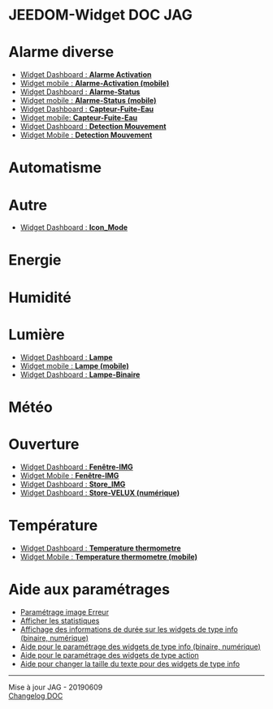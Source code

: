 # JEEDOM-Widget DOC JAG

<h1 id="Alarme diverse">Alarme diverse</h1>
<ul>
    <li><a href="./JEEDOM-Alarme-Activation.html">Widget Dashboard : <b>Alarme Activation</b></a></li>
    <li><a href="./JEEDOM-Alarme-Activation--MOBILEE.html">Widget mobile : <b>Alarme-Activation (mobile)</b></a></li>
    <li><a href="./JEEDOM-Alarme-Status.html">Widget Dashboard : <b>Alarme-Status</b></a></li>
    <li><a href="./JEEDOM-Alarme-Status--MOBILE.html">Widget mobile : <b>Alarme-Status (mobile)</b></a></li>
    <li><a href="./JEEDOM-Capteur-Fuite-Eau.html">Widget Dashboard : <b>Capteur-Fuite-Eau</b></a></li>
    <li><a href="./JEEDOM-Capteur-Fuite-Eau--MOBILE.html">Widget mobile: <b>Capteur-Fuite-Eau</b></a></li>
    <li><a href="./JEEDOM-Detection-Mouvement.html">Widget Dashboard : <b>Detection Mouvement</b></a></li>
    <li><a href="./JEEDOM-Detection-Mouvement--MOBILE.html">Widget Mobile : <b>Detection Mouvement</b></a></li>
</ul>

<h1 id="Automatisme">Automatisme</h1>
<ul>
    
</ul>

<h1 id="Autre">Autre</h1>
<ul>
    <li><a href="./JEEDOM-Icon_Mode.html">Widget Dashboard : <b>Icon_Mode</b></a></li>
</ul>

<h1 id="Energie">Energie</h1>
<ul>
    
</ul>

<h1 id="Humidité">Humidité</h1>
<ul>
    
</ul>

<h1 id="Lumière">Lumière</h1>
<ul>
    <li><a href="./JEEDOM-Lampe.html">Widget Dashboard : <b>Lampe</b></a></li>
    <li><a href="./JEEDOM-Lampe--MOBILE.html">Widget mobile : <b>Lampe (mobile)</b></a></li>
    <li><a href="./JEEDOM-Lampe-Binair.html">Widget Dashboard : <b>Lampe-Binaire</b></a></li>
</ul>

<h1 id="Météo">Météo</h1>
<ul>
    
</ul>

<h1 id="Ouverture">Ouverture</h1>
<ul>
    <li><a href="./JEEDOM-Fenetre-IMG.html">Widget Dashboard : <b>Fenêtre-IMG</b></a></li>
    <li><a href="./JEEDOM-Fenetre-IMG--MOBILE.html">Widget Mobile : <b>Fenêtre-IMG</b></a></li>
    <li><a href="./JEEDOM-Store_IMG.html">Widget Dashboard : <b>Store_IMG</b></a></li>
    <li><a href="./JEEDOM-Store-Velux-num.html">Widget Dashboard : <b>Store-VELUX (numérique)</b></a></li>
</ul>

<h1 id="Température">Température</h1>
<ul>
    <li><a href="./JEEDOM-Thermometre.html">Widget Dashboard : <b>Temperature thermometre</b></a></li>
    <li><a href="./JEEDOM-Thermometre.html">Widget Mobile : <b>Temperature thermometre (mobile)</b></a></li>
</ul>

<h1 id="Aide">Aide aux paramétrages</h1>
<ul>
    <li><a href="./JEEDOM-AIDE-Error.html">Paramétrage image Erreur</a></li>
    <li><a href="./JEEDOM-AIDE-STATS.html">Afficher les statistiques</a></li>
    <li><a href="./JEEDOM-AIDE-STATS TEMPS.html">Affichage des informations de durée sur les widgets de type info (binaire, numérique)</a></li>
    <li><a href="./JEEDOM-AIDE-CONFIG-INFOS.html">Aide pour le paramétrage des widgets de type info (binaire, numérique)</a></li>
    <li><a href="./JEEDOM-AIDE-CONFIG-ACTION.html">Aide pour le paramétrage des widgets de type action</a></li>
    <li><a href="./JEEDOM-AIDE-CONFIG-SIZE.html">Aide pour changer la taille du texte pour des widgets de type info</a></li>
</ul>
<hr />
<dl>
    <dt>Mise à jour JAG - 20190609<br/>
    <a href="https://github.com/JEALG/JEEDOM-Widget_JAG-doc/commits/master">Changelog DOC</a></dt>
</dl>